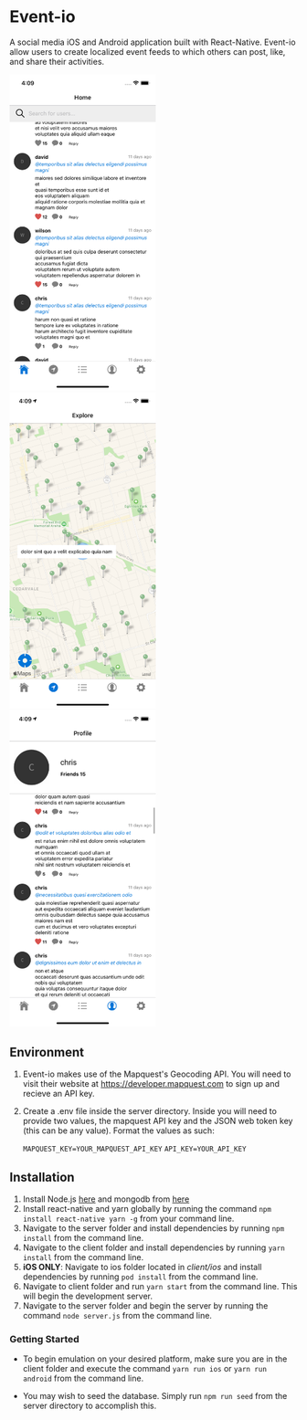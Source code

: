 # Event-io

A social media iOS and Android application built with React-Native. Event-io allow users to create localized event feeds to which others can post, like, and share their activities.

<img width=256 src="./screenshots/home.png"/>
<img width=256 src="./screenshots/navigate.png"/>
<img width=256 src="./screenshots/profile.png"/>

## Environment

1. Event-io makes use of the Mapquest's Geocoding API. You will need to visit their website at https://developer.mapquest.com to sign up and recieve an API key.

2. Create a .env file inside the server directory. Inside you will need to provide two values, the mapquest API key and the JSON web token key (this can be any value). Format the values as such:

   `MAPQUEST_KEY=YOUR_MAPQUEST_API_KEY`
   `API_KEY=YOUR_API_KEY`

## Installation

1. Install Node.js [here](http://nodejs.org) and mongodb from [here](https://mongodb.com)
2. Install react-native and yarn globally by running the command `npm install react-native yarn -g` from your command line.
3. Navigate to the server folder and install dependencies by running `npm install` from the command line.
4. Navigate to the client folder and install dependencies by running `yarn install` from the command line.
5. **iOS ONLY**: Navigate to ios folder located in _client/ios_ and install dependencies by running `pod install` from the command line.
6. Navigate to client folder and run `yarn start` from the command line. This will begin the development server.
7. Navigate to the server folder and begin the server by running the command `node server.js` from the command line.

### Getting Started

- To begin emulation on your desired platform, make sure you are in the client folder and execute the command `yarn run ios` or `yarn run android` from the command line.

- You may wish to seed the database. Simply run `npm run seed` from the server directory to accomplish this.
